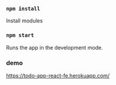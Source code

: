 ### `npm install`

Install modules

### `npm start`

Runs the app in the development mode.<br>

### demo

https://todo-app-react-fe.herokuapp.com/
